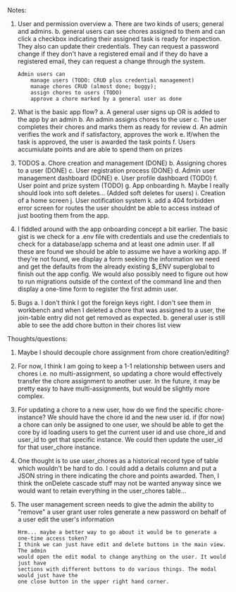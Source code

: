 Notes:

1.  User and permission overview
    a.  There are two kinds of users; general and admins.
    b.  general users can see chores assigned to them and can
        click a checkbox indicating their assigned task is ready
        for inspection. They also can update their credentials.
        They can request a password change if they don't have a
        registered email and if they do have a registered email,
        they can request a change through the system.

        Admin users can
            manage users (TODO: CRUD plus credential management)
            manage chores CRUD (almost done; buggy);
            assign chores to users (TODO)
            approve a chore marked by a general user as done

2.  What is the basic app flow?
    a. A general user signs up OR is added to the app by an admin
    b. An admin assigns chores to the user
    c. The user completes their chores and marks them as ready for review
    d. An admin verifies the work and if satisfactory, approves the work
    e. If/when the task is approved, the user is awarded the task points
    f. Users accumiulate points and are able to spend them on prizes

3.  TODOS
    a.  Chore creation and management (DONE)
    b.  Assigning chores to a user (DONE)
    c.  User registration process (DONE)
    d.  Admin user management dashboard (DONE)
    e.  User profile dashboard (TODO)
    f.  User point and prize system (TODO)
    g.  App onboarding
    h.  Maybe I really should look into soft deletes... (Added soft deletes for users)
    i.  Creation of a home screen
    j.  User notification system
    k.  add a 404 forbidden error screen for routes the user shouldnt be able to 
        access instead of just booting them from the app.

4.  I fiddled around with the app onboarding concept a bit earlier.
    The basic gist is we check for a .env file with credentials and
    use the credentials to check for a database/app schema and at
    least one admin user. If all these are found we should be able
    to assume we have a working app. If they're not found, we display
    a form seeking the information we need and get the defaults from
    the already existing $_ENV superglobal to finish out the app config.
    We would also possibly need to figure out how to run migrations
    outside of the context of the command line and then display a one-time
    form to register the first admin user.

5.  Bugs
    a.  I don't think I got the foreign keys right. I don't see them in
        workbench and when I deleted a chore that was assigned to a user,
        the join-table entry did not get removed as expected.
    b.  general user is still able to see the add chore button in their chores list view


Thoughts/questions:

1.  Maybe I should decouple chore assignment from chore creation/editing?
2.  For now, I think I am going to keep a 1-1 relationship between users and chores
    i.e. no multi-assignment, so updating a chore would effectively transfer
    the chore assignment to another user. In the future, it may be pretty easy
    to have multi-assignments, but would be slightly more complex.
3.  For updating a chore to a new user, how do we find the specific chore-instance?
    We should have the chore id and the new user id. if (for now) a chore can only
    be assigned to one user, we should be able to get the core by id loading users
    to get the current user id and use chore_id and user_id to get that specific
    instance. We could then update the user_id for that user_chore instance.
4.  One thought is to use user_chores as a historical record type of table which
    wouldn't be hard to do. I could add a details column and put a JSON string
    in there indicating the chore and points awarded. Then, I think the onDelete cascade
    stuff may not be wanted anyway since we would want to retain everything in
    the user_chores table...
5.  The user management screen needs to give the admin the ability to 
        "remove" a user
        grant user roles
        generate a new password on behalf of a user
        edit the user's information

        Hrm... maybe a better way to go about it would be to generate a one-time access token?
        I think we can just have edit and delete buttons in the main view. The admin
        would open the edit modal to change anything on the user. It would just have
        sections with different buttons to do various things. The modal would just have the
        one close button in the upper right hand corner.